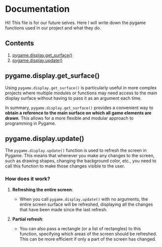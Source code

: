 # Documentation

Hi! This file is for our future selves. Here I will write down the pygame functions used in our project and what they do.

## Contents
1. [pygame.display.get_surface()](#pygamedisplayget_surface)
2. [pygame.display.update()](#pygamedisplayupdate)

 ## pygame.display.get_surface()

Using `pygame.display.get_surface()` is particularly useful in more complex projects where multiple modules or functions may need access to the main display surface without having to pass it as an argument each time.

In summary, `pygame.display.get_surface()` provides a convenient way to **obtain a reference to the main surface on which all game elements are drawn**. This allows for a more flexible and modular approach to programming in Pygame.

## pygame.display.update()

The `pygame.display.update()` function is used to refresh the screen in Pygame. This means that whenever you make any changes to the screen, such as drawing shapes, changing the background color, etc., you need to call this function to make those changes visible to the user.

### How does it work?

1. **Refreshing the entire screen**:
   - When you call `pygame.display.update()` with no arguments, the entire screen surface will be refreshed, displaying all the changes that have been made since the last refresh.

2. **Partial refresh**:
   - You can also pass a rectangle (or a list of rectangles) to this function, specifying which areas of the screen should be refreshed. This can be more efficient if only a part of the screen has changed.


